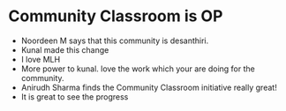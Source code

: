 # Community Classroom is OP

- Noordeen M says that this community is desanthiri.
- Kunal made this change
- I love MLH
- More power to kunal. love the work which your are doing for the community.
- Anirudh Sharma finds the Community Classroom initiative really great!
- It is great to see the progress
